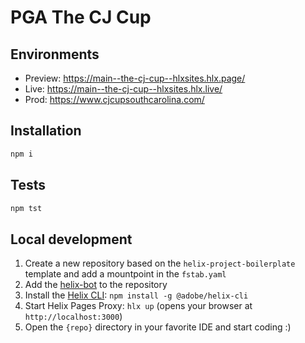 # PGA The CJ Cup

## Environments
- Preview: https://main--the-cj-cup--hlxsites.hlx.page/
- Live: https://main--the-cj-cup--hlxsites.hlx.live/
- Prod: https://www.cjcupsouthcarolina.com/

## Installation

```sh
npm i
```

## Tests

```sh
npm tst
```

## Local development

1. Create a new repository based on the `helix-project-boilerplate` template and add a mountpoint in the `fstab.yaml`
1. Add the [helix-bot](https://github.com/apps/helix-bot) to the repository
1. Install the [Helix CLI](https://github.com/adobe/helix-cli): `npm install -g @adobe/helix-cli`
1. Start Helix Pages Proxy: `hlx up` (opens your browser at `http://localhost:3000`)
1. Open the `{repo}` directory in your favorite IDE and start coding :)
